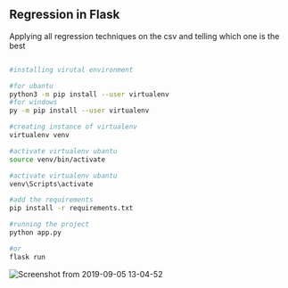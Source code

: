 ## Regression in Flask
Applying all regression techniques on the csv and telling which one is the best

```bash

#installing virutal environment

#for ubantu
python3 -m pip install --user virtualenv
#for windows
py -m pip install --user virtualenv

#creating instance of virtualenv
virtualenv venv

#activate virtualenv ubantu
source venv/bin/activate

#activate virtualenv ubantu
venv\Scripts\activate

#add the requirements
pip install -r requirements.txt

#running the project
python app.py

#or
flask run
```

![Screenshot from 2019-09-05 13-04-52](https://user-images.githubusercontent.com/30776930/64336091-c9259300-cff9-11e9-9c7b-2df1007895f0.png)
